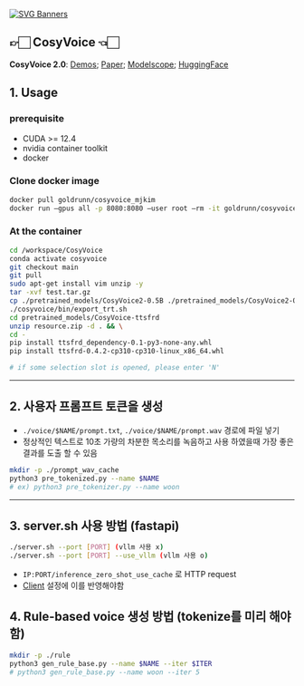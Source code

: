 [![SVG Banners](https://svg-banners.vercel.app/api?type=origin&text1=CosyVoice🤠&text2=Text-to-Speech%20💖%20Large%20Language%20Model&width=800&height=210)](https://github.com/Akshay090/svg-banners)

## 👉🏻 CosyVoice 👈🏻
**CosyVoice 2.0**: [Demos](https://funaudiollm.github.io/cosyvoice2/); [Paper](https://arxiv.org/abs/2412.10117); [Modelscope](https://www.modelscope.cn/studios/iic/CosyVoice2-0.5B); [HuggingFace](https://huggingface.co/spaces/FunAudioLLM/CosyVoice2-0.5B)

## 1. Usage
### prerequisite
- CUDA >= 12.4
- nvidia container toolkit
- docker

### Clone docker image
```bash
docker pull goldrunn/cosyvoice_mjkim
docker run —gpus all -p 8080:8080 —user root —rm -it goldrunn/cosyvoice_mjkim
```
### At the container
```bash
cd /workspace/CosyVoice
conda activate cosyvoice
git checkout main
git pull
sudo apt-get install vim unzip -y
tar -xvf test.tar.gz
cp ./pretrained_models/CosyVoice2-0.5B ./pretrained_models/CosyVoice2-0.5B-trt -r
./cosyvoice/bin/export_trt.sh
cd pretrained_models/CosyVoice-ttsfrd
unzip resource.zip -d . && \
cd -
pip install ttsfrd_dependency-0.1-py3-none-any.whl
pip install ttsfrd-0.4.2-cp310-cp310-linux_x86_64.whl

# if some selection slot is opened, please enter 'N'

```
---

## 2. 사용자 프롬프트 토큰을 생성
- `./voice/$NAME/prompt.txt`, `./voice/$NAME/prompt.wav` 경로에 파일 넣기
- 정상적인 텍스트로 10초 가량의 차분한 목소리를 녹음하고 사용 하였을때 가장 좋은 결과를 도출 할 수 있음

```bash
mkdir -p ./prompt_wav_cache
python3 pre_tokenized.py --name $NAME
# ex) python3 pre_tokenizer.py --name woon
```


---
## 3. server.sh 사용 방법 (fastapi)
``` bash
./server.sh --port [PORT] (vllm 사용 x)
./server.sh --port [PORT] --use_vllm (vllm 사용 o)
```
- `IP:PORT/inference_zero_shot_use_cache` 로 HTTP request
- [Client](https://github.com/sogang-capzzang/WSL-Application) 설정에 이를 반영해야함

## 4. Rule-based voice 생성 방법 (tokenize를 미리 해야함)

``` bash
mkdir -p ./rule
python3 gen_rule_base.py --name $NAME --iter $ITER
# python3 gen_rule_base.py --name woon --iter 5
```
